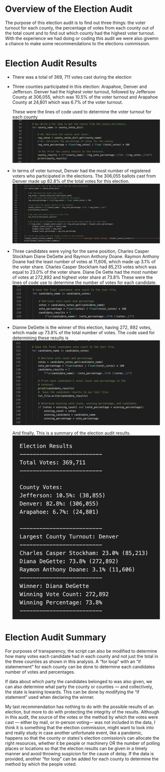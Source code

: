 # Overview of the Election Audit
The purpose of this election audit is to find out three things: the voter turnout for each county, the percentage of votes from each county out of the total count and to find out which county had the highest voter turnout. With the experience we had doing or coding this audit we were also givemn a chance to make some recommendations to the elections commission.

# Election Audit Results

* There was a total of 369, 711 votes cast during the election

* Three counties participated in this election: Arapahoe, Denver and Jefferson. Denver had the highest voter turnout, followed by Jefferson County at 306,055, which was 10.5% of the voter turnout and Arapahoe County at 24,801 which was 6.7% of the voter turnout.

  These were the lines of code used to determine the voter turnout for each county
  ![Determining_county_turnouts](Resources/county_vote_counts1.png)

* In terms of voter turnout, Denver had the most number of registered voters who participated in the elections. The 306,055 ballots cast from Denver made up 82.8% of the total votes for this election.
  ![Determining_largest_ county_turnouts](Resources/determining_largest_county_turnout1.png)
 
* Three candidates were vying for the same position, Charles Casper Stockham Diane DeGette and Raymon Anthony Doane.
Raymon Anthony Doane had the least number of votes at 11,606, which made up 3.1% of the voter share. Charles Casper Stockham had 85,213 votes which was equal to 23.0% of the voter share. Diane De Gette had the most number of votes at 272,892 and highest voter share at 73.8%
  These were the lines of code use to determine the number of votes for each candidate. 
  ![Determining_candidate_voter_share](Resources/candidates_vote_counts1.PNG)

* Dianne DeGette is the winner of this election, having 272, 892 votes, which made up 73.8% of the total number of votes.
  The code used for determining these results is 
  ![Determining_winning candidate](Resources/determining_winning_candidate.png)
  
  And finally, This is a summary of the election audit results.
  ![Summary_of_Election_Results](Resources/election_results_summary1.png)

# Election Audit Summary

For purposes of transparency, the script can also be modified to determine how many votes each candidate had in each county and not just the total in the three counties as shown in this analysis. A “for loop” with an “if statemement” for each county can be done to determine each candidates number of votes and percentages.

If data about which party the candidates belonged to was also given, we can also determine what party the county or counties — and collectively, the state is leaning towards. This can be done by modifying the “if statement” used when declaring the winner.

My last recommendation has nothing to do with the possible results of an election, but more to do with protecting the integrity of the results. Although in this audit, the source of the votes or the method by which the votes were cast — either by mail, or in-person voting— was not included in the data, I think it is something that the election commission, might want to look into and really study in case another unfortunate event, like a pandemic, happens so that the county or states's election comission/s can allocate the right resources, whether it be people or machinery OR the number of polling places or locations so that the election results can be given in a timely manner and avoid throwing suspicion for the cause of delay. If the data is provided, another “for loop” can be added for each county to determine the method by which the people voted. 
